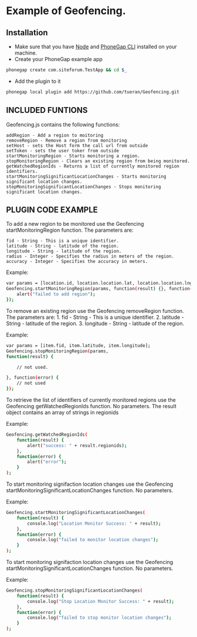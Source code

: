 # Example of Geofencing.


## Installation

- Make sure that you have [Node](http://nodejs.org/) and [PhoneGap CLI](https://github.com/mwbrooks/phonegap-cli) installed on your machine.
- Create your PhoneGap example app

```bash
phonegap create com.siteforum.TestApp && cd $_
```

- Add the plugin to it

```bash
phonegap local plugin add https://github.com/tueran/Geofencing.git
```

## INCLUDED FUNTIONS

Geofencing.js contains the following functions:

    addRegion - Add a region to moitoring
    removeRegion - Remove a region from monitoring
    setHost - sets the Host form the call url from outside
    setToken - sets the user toker from outside
    startMonitoringRegion - Starts monitoring a region.
    stopMonitoringRegion - Clears an existing region from being monitored.
    getWatchedRegionIds - Returns a list of currently monitored region identifiers.
    startMonitoringSignificantLocationChanges - Starts monitoring significant location changes.
    stopMonitoringSignificantLocationChanges - Stops monitoring significant location changes.


## PLUGIN CODE EXAMPLE

To add a new region to be monitored use the Geofencing startMonitoringRegion function. The parameters are:

    fid - String - This is a unique identifier.
    latitude - String - latitude of the region.
    longitude - String - latitude of the region.
    radius - Integer - Specifies the radius in meters of the region.
    accuracy - Integer - Specifies the accuracy in meters.

Example:
```bash
var params = [location.id, location.location.lat, location.location.lng, "10", "3"];
Geofencing.startMonitoringRegion(params, function(result) {}, function(error) {
    alert("failed to add region");
});
```

To remove an existing region use the Geofencing removeRegion function. The parameters are: 1. fid - String - This is a unique identifier. 2. latitude - String - latitude of the region. 3. longitude - String - latitude of the region.

Example:
```bash
var params = [item.fid, item.latitude, item.longitude];
Geofencing.stopMonitoringRegion(params, 
function(result) {

    // not used.

}, function(error) {
    // not used
});
```


To retrieve the list of identifiers of currently monitored regions use the Geofencing getWatchedRegionIds function. No parameters.
The result object contains an array of strings in regionids

Example:

```bash
Geofencing.getWatchedRegionIds(
    function(result) { 
        alert("success: " + result.regionids);                 
    },
    function(error) {  
        alert("error");   
    }
);
```

To start monitoring signifaction location changes use the Geofencing startMonitoringSignificantLocationChanges function. No parameters.

Example:
```bash
Geofencing.startMonitoringSignificantLocationChanges(
    function(result) { 
        console.log("Location Monitor Success: " + result);                
    },
    function(error) {  
        console.log("failed to monitor location changes");   
    }
);
```

To start monitoring signifaction location changes use the Geofencing startMonitoringSignificantLocationChanges function. No parameters.

Example:
```bash
Geofencing.stopMonitoringSignificantLocationChanges(
    function(result) { 
        console.log("Stop Location Monitor Success: " + result);                   
    },
    function(error) {  
        console.log("failed to stop monitor location changes");   
    }
);
```



